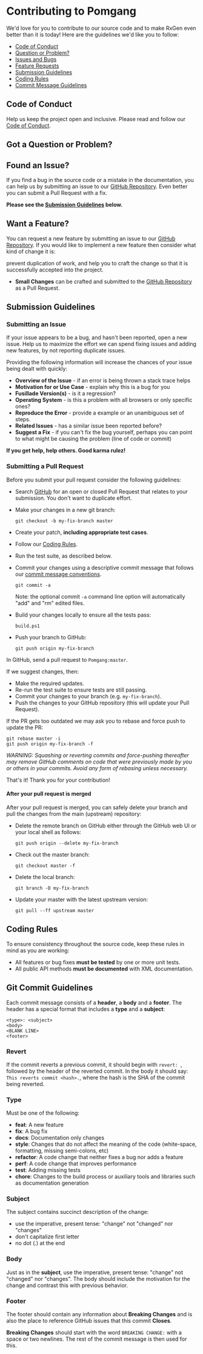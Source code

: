 # Contributing to Pomgang

We'd love for you to contribute to our source code and to make RxGen even better than it is
today! Here are the guidelines we'd like you to follow:

 - [Code of Conduct](#coc)
 - [Question or Problem?](#question)
 - [Issues and Bugs](#issue)
 - [Feature Requests](#feature)
 - [Submission Guidelines](#submit)
 - [Coding Rules](#rules)
 - [Commit Message Guidelines](#commit)

## <a name="coc"></a> Code of Conduct

Help us keep the project open and inclusive. Please read and follow our [Code of Conduct](CODE_OF_CONDUCT.md).

## <a name="question"></a> Got a Question or Problem?


## <a name="issue"></a> Found an Issue?

If you find a bug in the source code or a mistake in the documentation, you can help us by
submitting an issue to our [GitHub Repository](https://github.com/jrgcubano/Pomgang). Even better you can submit a Pull Request
with a fix.

**Please see the [Submission Guidelines](#submit) below.**

## <a name="feature"></a> Want a Feature?

You can request a new feature by submitting an issue to our [GitHub Repository](https://github.com/jrgcubano/Pomgang). If you
would like to implement a new feature then consider what kind of change it is:

  prevent duplication of work, and help you to craft the change so that it is successfully accepted
  into the project.
* **Small Changes** can be crafted and submitted to the [GitHub Repository](https://github.com/jrgcubano/Pomgang) as a Pull
  Request.

## <a name="submit"></a> Submission Guidelines

### Submitting an Issue

If your issue appears to be a bug, and hasn't been reported, open a new issue. Help us to maximize
the effort we can spend fixing issues and adding new features, by not reporting duplicate issues.

Providing the following information will increase the chances of your issue being dealt with
quickly:

* **Overview of the Issue** - if an error is being thrown a stack trace helps
* **Motivation for or Use Case** - explain why this is a bug for you
* **Fusillade Version(s)** - is it a regression?
* **Operating System** - is this a problem with all browsers or only specific ones?
* **Reproduce the Error** - provide a example or an unambiguous set of steps.
* **Related Issues** - has a similar issue been reported before?
* **Suggest a Fix** - if you can't fix the bug yourself, perhaps you can point to what might be
  causing the problem (line of code or commit)

**If you get help, help others. Good karma rulez!**

### Submitting a Pull Request
Before you submit your pull request consider the following guidelines:

* Search [GitHub](https://github.com/jrgcubano/Pomgang/pulls) for an open or closed Pull Request
  that relates to your submission. You don't want to duplicate effort.
* Make your changes in a new git branch:

    ```shell
    git checkout -b my-fix-branch master
    ```

* Create your patch, **including appropriate test cases**.
* Follow our [Coding Rules](#rules).
* Run the test suite, as described below.
* Commit your changes using a descriptive commit message that follows our
  [commit message conventions](#commit).

    ```shell
    git commit -a
    ```
  Note: the optional commit `-a` command line option will automatically "add" and "rm" edited files.

* Build your changes locally to ensure all the tests pass:

    ```shell
    build.ps1
    ```

* Push your branch to GitHub:

    ```shell
    git push origin my-fix-branch
    ```

In GitHub, send a pull request to `Pomgang:master`.

If we suggest changes, then:

* Make the required updates.
* Re-run the test suite to ensure tests are still passing.
* Commit your changes to your branch (e.g. `my-fix-branch`).
* Push the changes to your GitHub repository (this will update your Pull Request).

If the PR gets too outdated we may ask you to rebase and force push to update the PR:

```shell
git rebase master -i
git push origin my-fix-branch -f
```

_WARNING: Squashing or reverting commits and force-pushing thereafter may remove GitHub comments
on code that were previously made by you or others in your commits. Avoid any form of rebasing
unless necessary._

That's it! Thank you for your contribution!

#### After your pull request is merged

After your pull request is merged, you can safely delete your branch and pull the changes
from the main (upstream) repository:

* Delete the remote branch on GitHub either through the GitHub web UI or your local shell as follows:

    ```shell
    git push origin --delete my-fix-branch
    ```

* Check out the master branch:

    ```shell
    git checkout master -f
    ```

* Delete the local branch:

    ```shell
    git branch -D my-fix-branch
    ```

* Update your master with the latest upstream version:

    ```shell
    git pull --ff upstream master
    ```

## <a name="rules"></a> Coding Rules

To ensure consistency throughout the source code, keep these rules in mind as you are working:

* All features or bug fixes **must be tested** by one or more unit tests.
* All public API methods **must be documented** with XML documentation.

## <a name="commit"></a> Git Commit Guidelines

Each commit message consists of a **header**, a **body** and a **footer**.  The header has a special
format that includes a **type**  and a **subject**:

```
<type>: <subject>
<body>
<BLANK LINE>
<footer>
```

### Revert

If the commit reverts a previous commit, it should begin with `revert: `, followed by the header of the reverted commit. In the body it should say: `This reverts commit <hash>.`, where the hash is the SHA of the commit being reverted.

### Type

Must be one of the following:

* **feat**: A new feature
* **fix**: A bug fix
* **docs**: Documentation only changes
* **style**: Changes that do not affect the meaning of the code (white-space, formatting, missing
  semi-colons, etc)
* **refactor**: A code change that neither fixes a bug nor adds a feature
* **perf**: A code change that improves performance
* **test**: Adding missing tests
* **chore**: Changes to the build process or auxiliary tools and libraries such as documentation
  generation

### Subject
The subject contains succinct description of the change:

* use the imperative, present tense: "change" not "changed" nor "changes"
* don't capitalize first letter
* no dot (.) at the end

### Body
Just as in the **subject**, use the imperative, present tense: "change" not "changed" nor "changes".
The body should include the motivation for the change and contrast this with previous behavior.

### Footer
The footer should contain any information about **Breaking Changes** and is also the place to
reference GitHub issues that this commit **Closes**.

**Breaking Changes** should start with the word `BREAKING CHANGE:` with a space or two newlines. The rest of the commit message is then used for this.